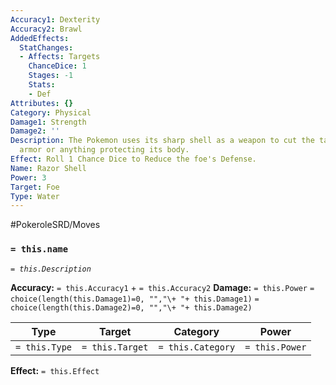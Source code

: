 ```yaml
---
Accuracy1: Dexterity
Accuracy2: Brawl
AddedEffects:
  StatChanges:
  - Affects: Targets
    ChanceDice: 1
    Stages: -1
    Stats:
    - Def
Attributes: {}
Category: Physical
Damage1: Strength
Damage2: ''
Description: The Pokemon uses its sharp shell as a weapon to cut the target's fur,
  armor or anything protecting its body.
Effect: Roll 1 Chance Dice to Reduce the foe's Defense.
Name: Razor Shell
Power: 3
Target: Foe
Type: Water
---
```


#PokeroleSRD/Moves

### `= this.name` 
*`= this.Description`*

**Accuracy:** `= this.Accuracy1` + `= this.Accuracy2`
**Damage:** `= this.Power` `= choice(length(this.Damage1)=0, "","\+ "+ this.Damage1)` `= choice(length(this.Damage2)=0, "","\+ "+ this.Damage2)`

| Type          | Target          | Category          | Power          |
| ------------- | --------------- | ----------------  | -------------- |
| `= this.Type` | `= this.Target` | `= this.Category` | `= this.Power` | 

**Effect:** `= this.Effect`